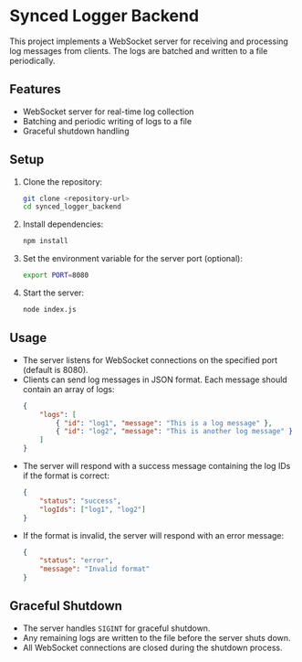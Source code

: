 # Synced Logger Backend

This project implements a WebSocket server for receiving and processing log messages from clients. The logs are batched and written to a file periodically.

## Features

- WebSocket server for real-time log collection
- Batching and periodic writing of logs to a file
- Graceful shutdown handling

## Setup

1. Clone the repository:
    ```sh
    git clone <repository-url>
    cd synced_logger_backend
    ```

2. Install dependencies:
    ```sh
    npm install
    ```

3. Set the environment variable for the server port (optional):
    ```sh
    export PORT=8080
    ```

4. Start the server:
    ```sh
    node index.js
    ```

## Usage

- The server listens for WebSocket connections on the specified port (default is 8080).
- Clients can send log messages in JSON format. Each message should contain an array of logs:
    ```json
    {
        "logs": [
            { "id": "log1", "message": "This is a log message" },
            { "id": "log2", "message": "This is another log message" }
        ]
    }
    ```
- The server will respond with a success message containing the log IDs if the format is correct:
    ```json
    {
        "status": "success",
        "logIds": ["log1", "log2"]
    }
    ```
- If the format is invalid, the server will respond with an error message:
    ```json
    {
        "status": "error",
        "message": "Invalid format"
    }
    ```

## Graceful Shutdown

- The server handles `SIGINT` for graceful shutdown.
- Any remaining logs are written to the file before the server shuts down.
- All WebSocket connections are closed during the shutdown process.

